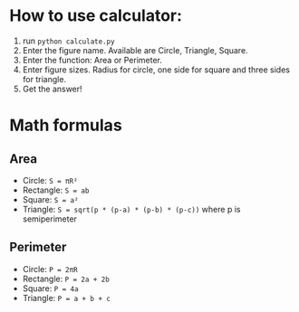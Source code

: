 
# How to use calculator:
1. run `python calculate.py`
2. Enter the figure name. Available are Circle, Triangle, Square.
3. Enter the function: Area or Perimeter.
4. Enter figure sizes. Radius for circle, one side for square and three sides for triangle.
5. Get the answer!

# Math formulas
## Area
- Circle: `S = πR²`
- Rectangle: `S = ab`
- Square: `S = a²`
- Triangle: `S = sqrt(p * (p-a) * (p-b) * (p-c))` where p is semiperimeter

## Perimeter
- Circle: `P = 2πR`
- Rectangle: `P = 2a + 2b`
- Square: `P = 4a`
- Triangle: `P = a + b + c`


